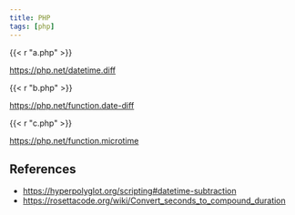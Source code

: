 ```yaml
---
title: PHP
tags: [php]
---
```


{{< r "a.php" >}}

<https://php.net/datetime.diff>

{{< r "b.php" >}}

<https://php.net/function.date-diff>

{{< r "c.php" >}}

<https://php.net/function.microtime>

## References

- <https://hyperpolyglot.org/scripting#datetime-subtraction>
- <https://rosettacode.org/wiki/Convert_seconds_to_compound_duration>
